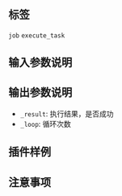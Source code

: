 #

## 标签

`job` `execute_task`

## 输入参数说明

## 输出参数说明
- `_result`: 执行结果，是否成功
- `_loop`: 循环次数

## 插件样例

## 注意事项

